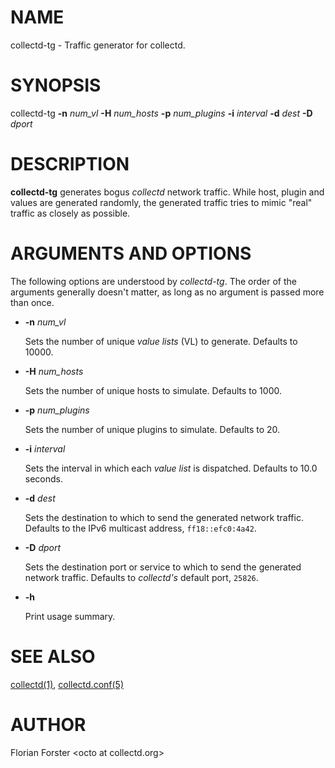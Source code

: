 # NAME

collectd-tg - Traffic generator for collectd.

# SYNOPSIS

collectd-tg **-n** _num\_vl_ **-H** _num\_hosts_ **-p** _num\_plugins_ **-i** _interval_ **-d** _dest_ **-D** _dport_

# DESCRIPTION

**collectd-tg** generates bogus _collectd_ network traffic. While host, plugin
and values are generated randomly, the generated traffic tries to mimic "real"
traffic as closely as possible.

# ARGUMENTS AND OPTIONS

The following options are understood by _collectd-tg_. The order of the
arguments generally doesn't matter, as long as no argument is passed more than
once.

- **-n** _num\_vl_

    Sets the number of unique _value lists_ (VL) to generate. Defaults to 10000.

- **-H** _num\_hosts_

    Sets the number of unique hosts to simulate. Defaults to 1000.

- **-p** _num\_plugins_

    Sets the number of unique plugins to simulate. Defaults to 20.

- **-i** _interval_

    Sets the interval in which each _value list_ is dispatched. Defaults to 10.0
    seconds.

- **-d** _dest_

    Sets the destination to which to send the generated network traffic. Defaults
    to the IPv6 multicast address, `ff18::efc0:4a42`.

- **-D** _dport_

    Sets the destination port or service to which to send the generated network
    traffic. Defaults to _collectd's_ default port, `25826`.

- **-h**

    Print usage summary.

# SEE ALSO

[collectd(1)](http://man.he.net/man1/collectd),
[collectd.conf(5)](http://man.he.net/man5/collectd.conf)

# AUTHOR

Florian Forster &lt;octo at collectd.org>
